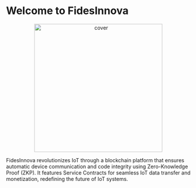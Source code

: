 # Welcome to FidesInnova
<p align="center">
  <img src="cover-github" width="350" alt="cover">
</p>
FidesInnova revolutionizes IoT through a blockchain platform that ensures automatic device communication and code integrity using Zero-Knowledge Proof (ZKP). It features Service Contracts for seamless IoT data transfer and monetization, redefining the future of IoT systems.
